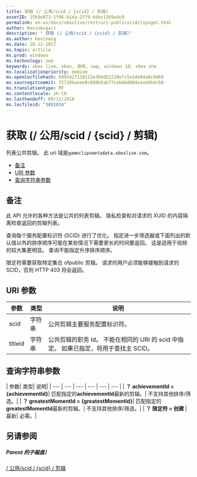 ```yaml
---
title: 获取 (/ 公用/scid / {scid} / 剪辑)
assetID: 15b3e873-1f96-b1da-2f79-6dac1369a4c0
permalink: en-us/docs/xboxlive/rest/uri-publicscidclipsget.html
author: KevinAsgari
description: " 获取 (/ 公用/scid / {scid} / 剪辑)"
ms.author: kevinasg
ms.date: 20-12-2017
ms.topic: article
ms.prod: windows
ms.technology: uwp
keywords: xbox live, xbox, 游戏, uwp, windows 10, xbox one
ms.localizationpriority: medium
ms.openlocfilehash: b945427118122e3b6d52210efc5e1de84a8c8d68
ms.sourcegitcommit: 72710baeee8c898b5ab77ceb66d884eaa9db4cb8
ms.translationtype: MT
ms.contentlocale: zh-CN
ms.lasthandoff: 09/12/2018
ms.locfileid: "3881034"
---
```

# <a name="get-publicscidsscidclips"></a>获取 (/ 公用/scid / {scid} / 剪辑)
列表公共剪辑。 此 uri 域是`gameclipsmetadata.xboxlive.com`。
 
  * [备注](#ID4EV)
  * [URI 参数](#ID4ECB)
  * [查询字符串参数](#ID4ENB)
 
<a id="ID4EV"></a>

 
## <a name="remarks"></a>备注
 
此 API 允许的各种方法是公共的列表剪辑。 隐私检查和对请求的 XUID 的内容隔离检查返回的剪辑列表。
 
查询每个服务配置标识符 (SCID) 进行了优化。 指定进一步筛选器或下面列出的默认值以外的排序顺序可能在某些情况下需要更长的时间要返回。 这是适用于视频的较大集更明显。 查询不能指定升序排序顺序。
 
限定符需要获取特定集合 ofpublic 剪辑。 请求的用户必须能够接触到请求的 SCID，否则 HTTP 403 将会返回。
  
<a id="ID4ECB"></a>

 
## <a name="uri-parameters"></a>URI 参数
 
| 参数| 类型| 说明| 
| --- | --- | --- | 
| scid| 字符串| 公共剪辑主要服务配置标识符。| 
| titleid| 字符串| 公共剪辑的职务 Id。 不能在相同的 URI 的 scid 中指定。 如果已指定，将用于查找主 SCID。| 
  
<a id="ID4ENB"></a>

 
## <a name="query-string-parameters"></a>查询字符串参数
 
| 参数| 类型| 说明| 
| --- | --- | --- | --- | --- | --- | 
| <b>？ achievementId = {achievementId}</b>| 匹配指定的<b>achievementId</b>最新的剪辑。| 不支持其他排序/筛选。| 
| <b>？ greatestMomentId = {greatestMomentId}</b>| 匹配指定的<b>greatestMomentId</b>最新的剪辑。| 不支持其他排序/筛选。| 
| <b>？ 限定符 = 创建 </b>| 最新| 必需。| 
  
<a id="ID4EDD"></a>

 
## <a name="see-also"></a>另请参阅
 
<a id="ID4EFD"></a>

 
##### <a name="parent"></a>Parent 的子磁盘） 

[/ 公用/scid / {scid} / 剪辑](uri-publicscidclips.md)

   